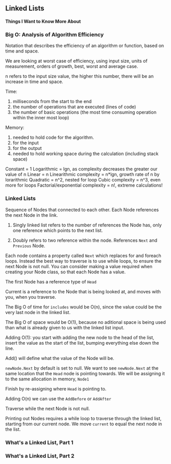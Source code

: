 ## Linked Lists

#### Things I Want to Know More About



### Big O: Analysis of Algorithm Efficiency

Notation that describes the efficiency of an algorithm or function, based on time and space.

We are looking at worst case of efficiency, using input size, units of measurement, orders of growth, best, worst and average case. 

n refers to the input size value, the higher this number, there will be an increase in time and space. 

Time: 
1. milliseconds from the start to the end
2. the number of operations that are executed (lines of code)
3. the number of basic operations (the most time consuming operation within the inner most loop)

Memory: 
1. needed to hold code for the algorithm.
2. for the input
3. for the output
4. needed to hold working space during the calculation (including stack space)

Constant = 1
Logarithmic = lgn, as complexity decreases the greater our value of n
Linear = n
Linearithmic complexity = n*lgn, growth rate of n by lorarithmic
Quadratic = n^2, nested for loop
Cubic complexity = n^3, even more for loops
Factorial/exponential complexity = n!, extreme calculations!

### Linked Lists

Sequence of Nodes that connected to each other. Each Node references the next Node in the link. 

1. Singly linked list refers to the number of references the Node has, only one reference which points to the next list.

2. Doubly refers to two reference within the node. References `Next` and `Previous` Node. 

Each node contains a property called `Next` which replaces for and foreach loops. Instead the best way to traverse is to use while loops, to ensure the next Node is not null. You can consider making a value required when creating your Node class, so that each Node has a value. 

The first Node has a reference type of `Head`

Current is a reference to the Node that is being looked at, and moves with you, when you traverse. 

The Big O of time for `includes` would be O(n), since the value could be the very last node in the linked list. 

The Big O of space would be O(1), because no aditional space is being used than what is already given to us with the linked list input. 

Adding O(1): you start with adding the new node to the head of the list, insert the value as the start of the list, bumping everything else down the line. 

Add() will define what the value of the Node will be. 

`newNode.Next` by default is set to null. We want to see `newNode.Next` at the same location that the `Head` node is pointing towards. We will be assigning it to the same allocation in memory, `Node1`

Finish by re-assigning where `Head` is pointing to. 

Adding O(n) we can use the `AddBefore` or `AddAfter`

Traverse while the next Node is not null.

Printing out Nodes requires a while loop to traverse through the linked list, starting from our current node. We move `current` to equal the next node in the list. 

### What's a Linked List, Part 1

### What's a Linked List, Part 2